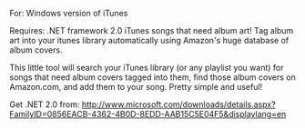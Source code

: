 For:
Windows version of iTunes

Requires:
.NET framework 2.0
iTunes songs that need album art! Tag album art into your itunes library automatically using Amazon's huge database of album covers.

This little tool will search your iTunes library (or any playlist you want) for songs that need album covers tagged into them, find those album covers on Amazon.com, and add them to your song. Pretty simple and useful!

Get .NET 2.0 from: http://www.microsoft.com/downloads/details.aspx?FamilyID=0856EACB-4362-4B0D-8EDD-AAB15C5E04F5&displaylang=en